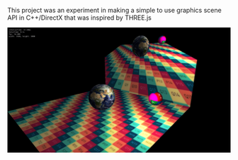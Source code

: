 This project was an experiment in making a simple to use graphics scene API in C++/DirectX that was inspired by THREE.js

<img src="screenshot.png">

